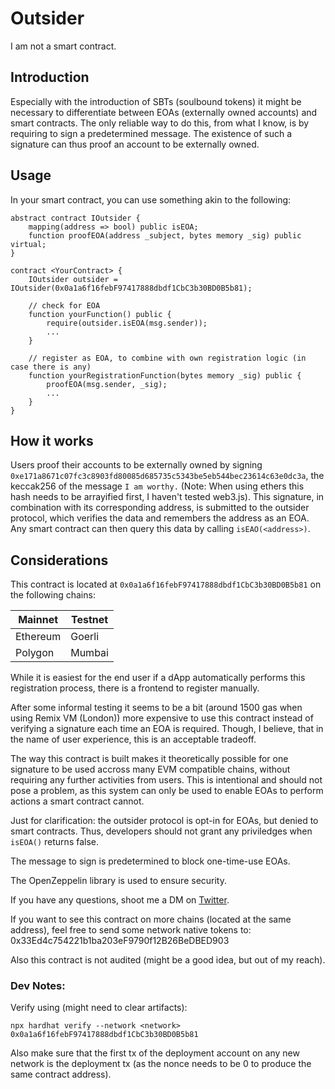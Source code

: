 # Outsider
I am not a smart contract.

## Introduction
Especially with the introduction of SBTs (soulbound tokens) it might be necessary to differentiate between EOAs (externally owned accounts) and smart contracts. 
The only reliable way to do this, from what I know, is by requiring to sign a predetermined message. 
The existence of such a signature can thus proof an account to be externally owned.

## Usage
In your smart contract, you can use something akin to the following:
```
abstract contract IOutsider {
    mapping(address => bool) public isEOA;
    function proofEOA(address _subject, bytes memory _sig) public virtual;
}

contract <YourContract> {
    IOutsider outsider = IOutsider(0x0a1a6f16febF97417888dbdf1CbC3b30BD0B5b81);

    // check for EOA
    function yourFunction() public {
        require(outsider.isEOA(msg.sender));
        ...
    }

    // register as EOA, to combine with own registration logic (in case there is any)
    function yourRegistrationFunction(bytes memory _sig) public {
        proofEOA(msg.sender, _sig);
        ...
    }
}
```

## How it works
Users proof their accounts to be externally owned by signing `0xe171a8671c07fc3c8903fd80085d685735c5343be5eb544bec23614c63e0dc3a`, the keccak256 of the message `I am worthy.` (Note: When using ethers this hash needs to be arrayified first, I haven't tested web3.js).
This signature, in combination with its corresponding address, is submitted to the outsider protocol, which verifies the data and remembers the address as an EOA.
Any smart contract can then query this data by calling `isEAO(<address>)`.


## Considerations
This contract is located at `0x0a1a6f16febF97417888dbdf1CbC3b30BD0B5b81` on the following chains: 

| Mainnet | Testnet |
| ------- | ------- |
| Ethereum | Goerli  |
| Polygon | Mumbai  |

While it is easiest for the end user if a dApp automatically performs this registration process, there is a frontend to register manually.

After some informal testing it seems to be a bit (around 1500 gas when using Remix VM (London)) more expensive to use this contract instead of verifying a signature each time an EOA is required. Though, I believe, that in the name of user experience, this is an acceptable tradeoff.

The way this contract is built makes it theoretically possible for one signature to be used accross many EVM compatible chains, without requiring any further activities from users. This is intentional and should not pose a problem, as this system can only be used to enable EOAs to perform actions a smart contract cannot.

Just for clarification: the outsider protocol is opt-in for EOAs, but denied to smart contracts. Thus, developers should not grant any priviledges when `isEOA()` returns false.

The message to sign is predetermined to block one-time-use EOAs.

The OpenZeppelin library is used to ensure security.

If you have any questions, shoot me a DM on [Twitter](https://twitter.com/SirSupersecret).

If you want to see this contract on more chains (located at the same address), feel free to send some network native tokens to:
0x33Ed4c754221b1ba203eF9790f12B26BeDBED903

Also this contract is not audited (might be a good idea, but out of my reach).

### Dev Notes:
Verify using (might need to clear artifacts):

`npx hardhat verify --network <network> 0x0a1a6f16febF97417888dbdf1CbC3b30BD0B5b81`

Also make sure that the first tx of the deployment account on any new network is the deployment tx (as the nonce needs to be 0 to produce the same contract address).